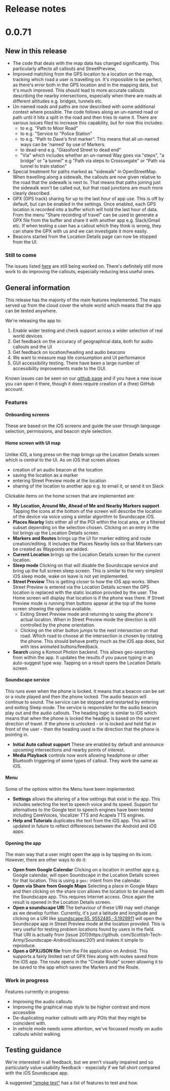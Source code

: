 # Release notes

# 0.0.71
## New in this release
* The code that deals with the map data has changed significantly. This particularly affects all callouts and StreetPreview,
* Improved matching from the GPS location to a location on the map, tracking which road a user is travelling on. It's impossible to be perfect, as there's error both in the GPS location and in the mapping data, but it's much improved. This should lead to more accurate callouts describing the nearby intersections, especially when there are roads at different altitudes e.g. bridges, tunnels etc.
* Un-named roads and paths are now described with some additional context where possible. The code follows along an un-named road or path until it hits a split in the road and then tries to name it.  There are various issues filed to increase this capability, but for now this includes:
  * <Un-named Way> to <named Way> e.g. "Path to Moor Road"
  * <Un-named Way> to <POI> e.g. "Service to "Police Station"
  * <Un-named Way> to <Marker> e.g. "Path to Dave's first marker". This means that all un-named ways can be 'named' by use of Markers.
  * <Way> to dead-end e.g. "Glassford Street to dead end"
  * "Via" which includes whether an un-named Way goes via "steps", "a bridge" or "a tunnel" e.g "Path via steps to Crossvegate" or "Path via tunnel to train station"
* Special treatment for paths marked as "sidewalk" in OpenStreetMap. When travelling along a sidewalk, the callouts are now given relative to the road that the sidewalk is next to. That means that paths joining just the sidewalk won't be called out, but that road junctions are much more clearly described.
* GPX (GPS track) sharing for up to the last hour of app use. This is off by default, but can be enabled in the settings. Once enabled, each GPS location is recorded into a buffer which will hold the last hour of data. From the menu "Share recording of travel" can be used to generate a GPX file from the buffer and share it with another app e.g. Slack/Gmail etc. If when testing a user has a callout which they think is wrong, they can share the GPX with us and we can investigate it more easily.
* Beacons started from the Location Details page can now be stopped from the UI.

### Still to come
The issues listed [here](https://github.com/Scottish-Tech-Army/Soundscape-Android/issues) are still being worked on. There's definitely still more work to do improving the callouts, especially reducing less useful ones.

## General information
This release has the majority of the main features implemented. The maps served up from the cloud cover the whole world which means that the app can be tested anywhere.

We're releasing the app to:

1. Enable wider testing and check support across a wider selection of real world devices
2. Get feedback on the accuracy of geographical data, both for audio callouts and the UI
3. Get feedback on location/heading and audio beacons
4. We want to measure map tile consumption and UI performance
5. GUI accessibility testing. There have been a large number of accessibility improvements made to the GUI.

Known issues can be seen on our [github page](https://github.com/Scottish-Tech-Army/Soundscape-Android/issues) and if you have a new issue you can open it there, though it does require creation of a (free) GitHub account.

### Features
#### Onboarding screens
These are based on the iOS screens and guide the user through language selection, permissions, and beacon style selection.

#### Home screen with UI map
Unlike iOS, a long press on the map brings up the Location Details screen which is central to the UI. As on iOS that screen allows 
- creation of an audio beacon at the location
- saving the location as a marker
- entering Street Preview mode at the location
- sharing of the location to another app e.g. to email it, or send it on Slack

Clickable items on the home screen that are implemented are:

  * **My Location, Around Me, Ahead of Me and Nearby Markers support** Tapping the icons at the bottom of the screen will describe the location of the device via voice using a similar algorithm to Soundscape iOS. 
  * **Places Nearby** lists either all of the POI within the local area, or a filtered subset depending on the selection chosen. Clicking on an entry in the list brings up the Location Details screen.
  * **Markers and Routes** brings up the UI for marker editing and route creation/editing. It includes the Places Nearby lists so that Markers can be created as Waypoints are added.
  * **Current Location** brings up the Location Details screen for the current location.
  * **Sleep mode** Clicking on that will disable the Soundscape service and bring up the full screen sleep screen. This is similar to the very simplest iOS sleep mode, wake on leave is not yet implemented.
  * **Street Preview** This is getting closer to how the iOS app works. When Street Preview is entered via the Location Details screen the GPS location is replaced with the static location provided by the user. The Home screen will display that location is if the phone was there. If Street Preview mode is running then buttons appear at the top of the home screen showing the options available.
    * Exiting Street Preview mode and returning to using the phone's actual location. When in Street Preview mode the direction is still controlled by the phone orientation.
    * Clicking on the other button jumps to the next intersection on that road. Which road to choose at the intersection is 
      chosen by rotating the phone. This should behave pretty much as the iOS app does, but with less animated buttons/feedback.
  * **Search** using a Komoot Photon backend. This allows geo-searching from within the app. It updates the results if you pause typing in an auto-suggest type way. Tapping on a result opens the Location Details screen.

#### Soundscape service
This runs even when the phone is locked. It means that a beacon can be set or a route played and then the phone locked. The audio beacon will continue to sound. The service can be stopped and restarted by entering and exiting Sleep mode. The service is responsible for the audio beacon play out and the audio callouts. The heading logic is similar to iOS which means that when the phone is locked the heading is based on the current direction of travel. If the phone is unlocked - or is locked and held flat in front of the user - then the heading used is the direction that the phone is pointing in.

* **Initial Auto callout support** These are enabled by default and announce upcoming intersections and nearby points of interest.
* **Media Playback** controls now work allowing headphone or other Bluetooth triggering of some types of callout. They work the same as iOS.

#### Menu
Some of the options within the Menu have been implemented:
* **Settings** allows the altering of a few settings that exist in the app. This includes selecting the text to speech voice and its speed. Support for alternatives to the Google text to speech engines have been tested including CereVoices, Vocalizer TTS and Acapela TTS engines.
* **Help and Tutorials** duplicates the text from the iOS app. This will be updated in future to reflect differences between the Android and iOS apps.

#### Opening the app
The main way that a user might open the app is by tapping on its icon. However, there are other ways to do it:

*  **Open from Google Calendar** Clicking on a location in another app e.g. Google calendar, will open Soundscape in the Location Details screen for that location. This is using a `geo:` intent from the calendar.
*  **Open via Share from Google Maps** Selecting a place in Google Maps and then clicking on the share icon allows the location to be shared with the Soundscape app. This requires Internet access. Once again the result is opened in the Location Details screen.
*  **Open a soundscape URI** The behaviour of these URI may well change as we develop further. Currently, it's just a latitude and longitude and clicking on a URI like [soundscape:55.
   9552485,-3.1928911](soundscape:55.9552485,-3.1928911) will open the Soundscape app in Street Preview mode at the location provided. This is very useful for testing problem locations found by users in the field. That URI is actually from [issue 201](https://github.
   com/Scottish-Tech-Army/Soundscape-Android/issues/201) and makes it simple to  reproduce.
*  **Open a GPX/JSON file** from the File application on Android. This supports a fairly limited set of GPX files along with routes saved from the iOS app. The route opens in the "Create Route" screen allowing it to be saved to the app which saves the Markers and the Route.

### Work in progress
Features currently in progress:
 * Improving the audio callouts
 * Improving the graphical map style to be higher contrast and more accessible
 * De-duplicating marker callouts with any POIs that they might be coincident with.
 * In vehicle mode needs some attention, we've focussed mostly on audio callouts whilst walking.

## Testing guidance
We're interested in all feedback, but we aren't visually impaired and so particularly value usability feedback - especially if we fall short compared with the iOS Soundscape app.

A suggested ["smoke test"](smoke_test.md) has a list of features to test and how.
